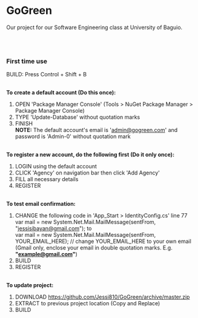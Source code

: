# GoGreen
Our project for our Software Engineering class at University of Baguio.

<br /><br />

<h3>First time use</h3>
BUILD: Press Control + Shift + B<br /><br />



<strong>To create a default account (Do this once):</strong><br />
1. OPEN 'Package Manager Console' (Tools > NuGet Package Manager > Package Manager Console)<br />
2. TYPE 'Update-Database' without quotation marks<br />
3. FINISH<br />
<strong>NOTE:</strong> The default account's email is 'admin@gogreen.com' and password is 'Admin-0' without quotation mark<br /><br />



<strong>To register a new account, do the following first (Do it only once):</strong><br />
1. LOGIN using the default account<br />
2. CLICK 'Agency' on navigation bar then click 'Add Agency'<br />
3. FILL all necessary details<br />
4. REGISTER<br /><br />



<strong>To test email confirmation:</strong><br />
1. CHANGE the following code in 'App_Start > IdentityConfig.cs' line 77<br />
var mail = new System.Net.Mail.MailMessage(sentFrom, "jessisibayan@gmail.com"); to<br />
var mail = new System.Net.Mail.MailMessage(sentFrom, YOUR_EMAIL_HERE); // change YOUR_EMAIL_HERE to your own email (Gmail only, enclose your email in double quotation marks. E.g. <strong>"example@gmail.com"</strong>)<br />
2. BUILD<br />
3. REGISTER<br /><br />



<strong>To update project:</strong><br />
1. DOWNLOAD https://github.com/Jessi810/GoGreen/archive/master.zip<br />
2. EXTRACT to previous project location (Copy and Replace)<br />
3. BUILD<br />
